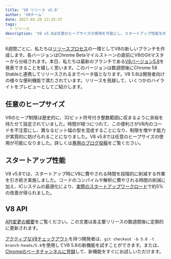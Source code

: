 ```yaml
---
title: 'V8 リリース v5.8'
author: 'V8チーム'
date: 2017-03-20 13:33:37
tags:
  - リリース
description: 'V8 v5.8は任意のヒープサイズの使用を可能にし、スタートアップ性能を向上させます。'
---
```

6週間ごとに、私たちは[リリースプロセス](/docs/release-process)の一環としてV8の新しいブランチを作成します。各バージョンはChrome Betaマイルストーンの直前にV8のGitマスターから分岐されます。本日、私たちは最新のブランチである[V8バージョン5.8](https://chromium.googlesource.com/v8/v8.git/+log/branch-heads/5.8)を発表できることを嬉しく思います。このバージョンは数週間後にChrome 58 Stableと連携してリリースされるまでベータ版となります。V8 5.8は開発者向けの様々な便利機能で満たされています。リリースを見越して、いくつかのハイライトをプレビューとしてご紹介します。

<!--truncate-->
## 任意のヒープサイズ

V8のヒープ制限は歴史的に、32ビット符号付き整数範囲に収まるように余裕を持たせて設定されていました。時間が経つにつれて、この便利さがV8内のコードを不注意にし、異なるビット幅の型を混成することになり、制限を増やす能力が実質的に妨げられることになりました。V8 v5.8では任意のヒープサイズの使用が可能になりました。詳しくは[専用のブログ投稿](/blog/heap-size-limit)をご覧ください。

## スタートアップ性能

V8 v5.8では、スタートアップ時にV8に費やされる時間を段階的に削減する作業を引き続き実施しました。コードのコンパイルや解析に費やされる時間の削減に加え、ICシステムの最適化により、[実際のスタートアップワークロード](/blog/real-world-performance)で約5%の改善が得られました。

## V8 API

[API変更の概要](https://docs.google.com/document/d/1g8JFi8T_oAE_7uAri7Njtig7fKaPDfotU6huOa1alds/edit)をご覧ください。この文書は各主要リリースの数週間後に定期的に更新されます。

[アクティブなV8チェックアウト](/docs/source-code#using-git)を持つ開発者は、`git checkout -b 5.8 -t branch-heads/5.8`を使用してV8 5.8の新機能を試すことができます。または、[Chromeのベータチャンネルに登録](https://www.google.com/chrome/browser/beta.html)して、新機能をすぐにお試しいただけます。
